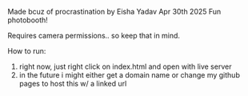 Made bcuz of procrastination by Eisha Yadav
Apr 30th 2025 
Fun photobooth!

Requires camera permissions.. so keep that in mind. 

How to run:
1) right now, just right click on index.html and open with live server
2) in the future i might either get a domain name or change my github pages to host this w/ a linked url 


